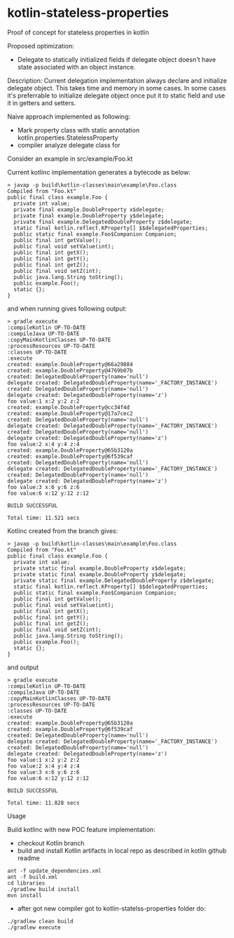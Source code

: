 # kotlin-stateless-properties
Proof of concept for stateless properties in kotlin

Proposed optimization:
- Delegate to statically initialized fields if delegate object doesn't have state associated with an object instance.

Description:
Current delegation implementation always declare and initialize delegate object.
This takes time and memory in some cases.
In some cases it's preferrable to initialize delegate object once put it to static field and use it in getters and setters.

Naive approach implemented as following:
 - Mark property class with static annotation kotlin.properties.StatelessProperty
 - compiler analyze delegate class for

Consider an example in src/example/Foo.kt

Current kotlinc implementation generates a bytecode as below:
```
> javap -p build\kotlin-classes\main\example\Foo.class
Compiled from "Foo.kt"
public final class example.Foo {
  private int value;
  private final example.DoubleProperty x$delegate;
  private final example.DoubleProperty y$delegate;
  private final example.DelegatedDoubleProperty z$delegate;
  static final kotlin.reflect.KProperty[] $$delegatedProperties;
  public static final example.Foo$Companion Companion;
  public final int getValue();
  public final void setValue(int);
  public final int getX();
  public final int getY();
  public final int getZ();
  public final void setZ(int);
  public java.lang.String toString();
  public example.Foo();
  static {};
}
```
and when running gives following output:
```
> gradle execute
:compileKotlin UP-TO-DATE
:compileJava UP-TO-DATE
:copyMainKotlinClasses UP-TO-DATE
:processResources UP-TO-DATE
:classes UP-TO-DATE
:execute
created: example.DoubleProperty@66a29884
created: example.DoubleProperty@4769b07b
created: DelegatedDoubleProperty(name='null')
delegate created: DelegatedDoubleProperty(name='_FACTORY_INSTANCE')
created: DelegatedDoubleProperty(name='null')
delegate created: DelegatedDoubleProperty(name='z')
foo value:1 x:2 y:2 z:2
created: example.DoubleProperty@cc34f4d
created: example.DoubleProperty@17a7cec2
created: DelegatedDoubleProperty(name='null')
delegate created: DelegatedDoubleProperty(name='_FACTORY_INSTANCE')
created: DelegatedDoubleProperty(name='null')
delegate created: DelegatedDoubleProperty(name='z')
foo value:2 x:4 y:4 z:4
created: example.DoubleProperty@65b3120a
created: example.DoubleProperty@6f539caf
created: DelegatedDoubleProperty(name='null')
delegate created: DelegatedDoubleProperty(name='_FACTORY_INSTANCE')
created: DelegatedDoubleProperty(name='null')
delegate created: DelegatedDoubleProperty(name='z')
foo value:3 x:6 y:6 z:6
foo value:6 x:12 y:12 z:12

BUILD SUCCESSFUL

Total time: 11.521 secs
```

Kotlinc created from the branch gives:
```
> javap -p build\kotlin-classes\main\example\Foo.class
Compiled from "Foo.kt"
public final class example.Foo {
  private int value;
  private static final example.DoubleProperty x$delegate;
  private static final example.DoubleProperty y$delegate;
  private static final example.DelegatedDoubleProperty z$delegate;
  static final kotlin.reflect.KProperty[] $$delegatedProperties;
  public static final example.Foo$Companion Companion;
  public final int getValue();
  public final void setValue(int);
  public final int getX();
  public final int getY();
  public final int getZ();
  public final void setZ(int);
  public java.lang.String toString();
  public example.Foo();
  static {};
}
```
and output
```
> gradle execute
:compileKotlin UP-TO-DATE
:compileJava UP-TO-DATE
:copyMainKotlinClasses UP-TO-DATE
:processResources UP-TO-DATE
:classes UP-TO-DATE
:execute
created: example.DoubleProperty@65b3120a
created: example.DoubleProperty@6f539caf
created: DelegatedDoubleProperty(name='null')
delegate created: DelegatedDoubleProperty(name='_FACTORY_INSTANCE')
created: DelegatedDoubleProperty(name='null')
delegate created: DelegatedDoubleProperty(name='z')
foo value:1 x:2 y:2 z:2
foo value:2 x:4 y:4 z:4
foo value:3 x:6 y:6 z:6
foo value:6 x:12 y:12 z:12

BUILD SUCCESSFUL

Total time: 11.828 secs
```

Usage

Build kotlinc with new POC feature implementation:
- checkout Kotlin branch
- build and install Kotlin artifacts in local repo as described in kotlin github readme
```
ant -f update_dependencies.xml
ant -f build.xml
cd libraries
./gradlew build install
mvn install
```
- after got new compiler got to kotlin-statelss-properties folder do:
```
./gradlew clean build
./gradlew execute
```
